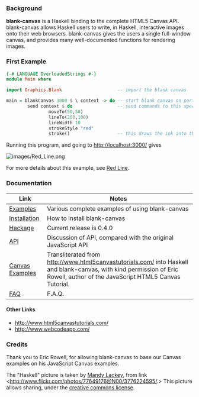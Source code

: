 ### Background

**blank-canvas** is a Haskell binding to the complete HTML5 Canvas API. blank-canvas allows Haskell users to write, in Haskell, interactive images onto their web browsers. blank-canvas gives the users a single full-window canvas, and provides many well-documented functions for rendering images.

### First Example

````Haskell
{-# LANGUAGE OverloadedStrings #-}
module Main where

import Graphics.Blank                     -- import the blank canvas

main = blankCanvas 3000 $ \ context -> do -- start blank canvas on port 3000
        send context $ do                 -- send commands to this specific context
                moveTo(50,50)
                lineTo(200,100)
                lineWidth 10
                strokeStyle "red"
                stroke()                  -- this draws the ink into the canvas
````

Running this program, and going to <http://localhost:3000/> gives

![images/Red_Line.png](https://github.com/ku-fpg/blank-canvas/wiki/images/Red_Line.png)

For more details about this example, see [Red Line](https://github.com/ku-fpg/blank-canvas/wiki/Red%20Line).

### Documentation

| Link  | Notes |
|-------|-------|
| [Examples](https://github.com/ku-fpg/blank-canvas/wiki/Examples) | Various complete examples of using blank-canvas |
| [Installation](https://github.com/ku-fpg/blank-canvas/wiki/Installation) | How to install blank-canvas |
| [Hackage](https://hackage.haskell.org/package/blank-canvas) | Current release is 0.4.0 |
| [API](https://github.com/ku-fpg/blank-canvas/wiki/API) | Discussion of API, compared with the original JavaScript API |
| [Canvas Examples](https://github.com/ku-fpg/blank-canvas/wiki/Canvas%20Examples) | Transliterated from <http://www.html5canvastutorials.com/> into Haskell and blank-canvas, with kind permission of Eric Rowell, author of the JavaScript HTML5 Canvas Tutorial. |
| [FAQ](https://github.com/ku-fpg/blank-canvas/wiki/FAQ) | F.A.Q. |

#### Other Links

 * <http://www.html5canvastutorials.com/>
 * <http://www.webcodeapp.com/>

### Credits

Thank you to Eric Rowell, for allowing blank-canvas to base our Canvas examples on his JavaScript Canvas examples.

The "Haskell" picture is taken by [Mandy Lackey](https://www.flickr.com/photos/mandaloo/), from link <<http://www.flickr.com/photos/77649176@N00/3776224595/>.> This picture allows sharing, under the [creative commons license](https://creativecommons.org/licenses/by-nc-sa/2.0/).